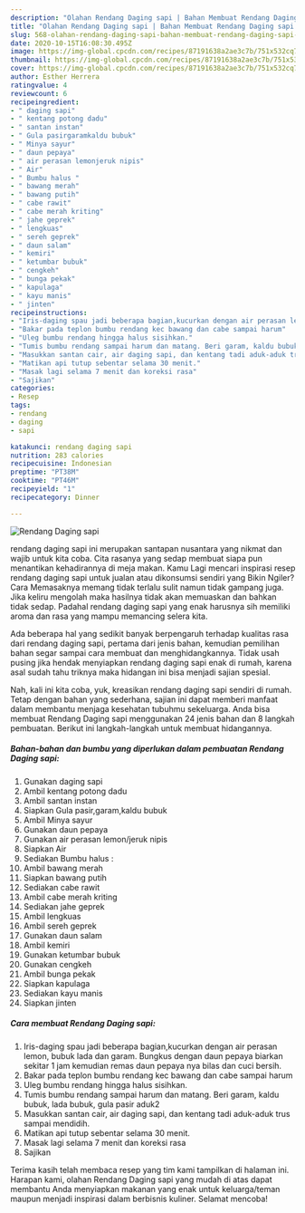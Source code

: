 ```yaml
---
description: "Olahan Rendang Daging sapi | Bahan Membuat Rendang Daging sapi Yang Sedap"
title: "Olahan Rendang Daging sapi | Bahan Membuat Rendang Daging sapi Yang Sedap"
slug: 568-olahan-rendang-daging-sapi-bahan-membuat-rendang-daging-sapi-yang-sedap
date: 2020-10-15T16:08:30.495Z
image: https://img-global.cpcdn.com/recipes/87191638a2ae3c7b/751x532cq70/rendang-daging-sapi-foto-resep-utama.jpg
thumbnail: https://img-global.cpcdn.com/recipes/87191638a2ae3c7b/751x532cq70/rendang-daging-sapi-foto-resep-utama.jpg
cover: https://img-global.cpcdn.com/recipes/87191638a2ae3c7b/751x532cq70/rendang-daging-sapi-foto-resep-utama.jpg
author: Esther Herrera
ratingvalue: 4
reviewcount: 6
recipeingredient:
- " daging sapi"
- " kentang potong dadu"
- " santan instan"
- " Gula pasirgaramkaldu bubuk"
- " Minya sayur"
- " daun pepaya"
- " air perasan lemonjeruk nipis"
- " Air"
- " Bumbu halus "
- " bawang merah"
- " bawang putih"
- " cabe rawit"
- " cabe merah kriting"
- " jahe geprek"
- " lengkuas"
- " sereh geprek"
- " daun salam"
- " kemiri"
- " ketumbar bubuk"
- " cengkeh"
- " bunga pekak"
- " kapulaga"
- " kayu manis"
- " jinten"
recipeinstructions:
- "Iris-daging spau jadi beberapa bagian,kucurkan dengan air perasan lemon, bubuk lada dan garam. Bungkus dengan daun pepaya biarkan sekitar 1 jam kemudian remas daun pepaya nya bilas dan cuci bersih."
- "Bakar pada teplon bumbu rendang kec bawang dan cabe sampai harum"
- "Uleg bumbu rendang hingga halus sisihkan."
- "Tumis bumbu rendang sampai harum dan matang. Beri garam, kaldu bubuk, lada bubuk, gula pasir aduk2"
- "Masukkan santan cair, air daging sapi, dan kentang tadi aduk-aduk trus sampai mendidih."
- "Matikan api tutup sebentar selama 30 menit."
- "Masak lagi selama 7 menit dan koreksi rasa"
- "Sajikan"
categories:
- Resep
tags:
- rendang
- daging
- sapi

katakunci: rendang daging sapi 
nutrition: 283 calories
recipecuisine: Indonesian
preptime: "PT38M"
cooktime: "PT46M"
recipeyield: "1"
recipecategory: Dinner

---
```



![Rendang Daging sapi](https://img-global.cpcdn.com/recipes/87191638a2ae3c7b/751x532cq70/rendang-daging-sapi-foto-resep-utama.jpg)


rendang daging sapi ini merupakan santapan nusantara yang nikmat dan wajib untuk kita coba. Cita rasanya yang sedap membuat siapa pun menantikan kehadirannya di meja makan.
Kamu Lagi mencari inspirasi resep rendang daging sapi untuk jualan atau dikonsumsi sendiri yang Bikin Ngiler? Cara Memasaknya memang tidak terlalu sulit namun tidak gampang juga. Jika keliru mengolah maka hasilnya tidak akan memuaskan dan bahkan tidak sedap. Padahal rendang daging sapi yang enak harusnya sih memiliki aroma dan rasa yang mampu memancing selera kita.



Ada beberapa hal yang sedikit banyak berpengaruh terhadap kualitas rasa dari rendang daging sapi, pertama dari jenis bahan, kemudian pemilihan bahan segar sampai cara membuat dan menghidangkannya. Tidak usah pusing jika hendak menyiapkan rendang daging sapi enak di rumah, karena asal sudah tahu triknya maka hidangan ini bisa menjadi sajian spesial.


Nah, kali ini kita coba, yuk, kreasikan rendang daging sapi sendiri di rumah. Tetap dengan bahan yang sederhana, sajian ini dapat memberi manfaat dalam membantu menjaga kesehatan tubuhmu sekeluarga. Anda bisa membuat Rendang Daging sapi menggunakan 24 jenis bahan dan 8 langkah pembuatan. Berikut ini langkah-langkah untuk membuat hidangannya.

<!--inarticleads1-->

##### Bahan-bahan dan bumbu yang diperlukan dalam pembuatan Rendang Daging sapi:

1. Gunakan  daging sapi
1. Ambil  kentang potong dadu
1. Ambil  santan instan
1. Siapkan  Gula pasir,garam,kaldu bubuk
1. Ambil  Minya sayur
1. Gunakan  daun pepaya
1. Gunakan  air perasan lemon/jeruk nipis
1. Siapkan  Air
1. Sediakan  Bumbu halus :
1. Ambil  bawang merah
1. Siapkan  bawang putih
1. Sediakan  cabe rawit
1. Ambil  cabe merah kriting
1. Sediakan  jahe geprek
1. Ambil  lengkuas
1. Ambil  sereh geprek
1. Gunakan  daun salam
1. Ambil  kemiri
1. Gunakan  ketumbar bubuk
1. Gunakan  cengkeh
1. Ambil  bunga pekak
1. Siapkan  kapulaga
1. Sediakan  kayu manis
1. Siapkan  jinten




<!--inarticleads2-->

##### Cara membuat Rendang Daging sapi:

1. Iris-daging spau jadi beberapa bagian,kucurkan dengan air perasan lemon, bubuk lada dan garam. Bungkus dengan daun pepaya biarkan sekitar 1 jam kemudian remas daun pepaya nya bilas dan cuci bersih.
1. Bakar pada teplon bumbu rendang kec bawang dan cabe sampai harum
1. Uleg bumbu rendang hingga halus sisihkan.
1. Tumis bumbu rendang sampai harum dan matang. Beri garam, kaldu bubuk, lada bubuk, gula pasir aduk2
1. Masukkan santan cair, air daging sapi, dan kentang tadi aduk-aduk trus sampai mendidih.
1. Matikan api tutup sebentar selama 30 menit.
1. Masak lagi selama 7 menit dan koreksi rasa
1. Sajikan




Terima kasih telah membaca resep yang tim kami tampilkan di halaman ini. Harapan kami, olahan Rendang Daging sapi yang mudah di atas dapat membantu Anda menyiapkan makanan yang enak untuk keluarga/teman maupun menjadi inspirasi dalam berbisnis kuliner. Selamat mencoba!
